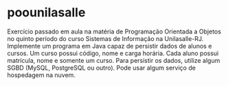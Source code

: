 # poounilasalle
Exercício passado em aula na matéria de Programação Orientada a Objetos no quinto período do curso Sistemas de Informação na Unilasalle-RJ.
Implemente um programa em Java capaz de persistir dados de alunos e cursos. Um curso possui código, nome e carga horária. Cada aluno possui matrícula, nome e somente um curso. 
Para persistir os dados, utilize algum SGBD (MySQL, PostgreSQL ou outro). Pode usar algum serviço de hospedagem na nuvem.
